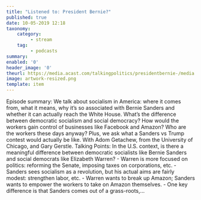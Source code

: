 ```yaml
---
title: "Listened to: President Bernie?"
published: true
date: 10-05-2019 12:18
taxonomy:
    category:
         - stream
    tag:
         - podcasts
summary:
enabled: '0'
header_image: '0'
theurl: https://media.acast.com/talkingpolitics/presidentbernie-/media.mp3
image: artwork-resized.png
template: item
---
```

 
Episode summary: We talk about socialism in America: where it comes from, what it means, why it’s so associated with Bernie Sanders and whether it can actually reach the White House. What’s the difference between democratic socialism and social democracy? How would the workers gain control of businesses like Facebook and Amazon? Who are the workers these days anyway? Plus, we ask what a Sanders vs Trump contest would actually be like. With Adom Getachew, from the University of Chicago, and Gary Gerstle. Talking Points: In the U.S. context, is there a meaningful difference between democratic socialists like Bernie Sanders and social democrats like Elizabeth Warren? - Warren is more focused on politics: reforming the Senate, imposing taxes on corporations, etc. - Sanders sees socialism as a revolution, but his actual aims are fairly modest: strengthen labor, etc. - Warren wants to break up Amazon; Sanders wants to empower the workers to take on Amazon themselves. - One key difference is that Sanders comes out of a grass-roots,…
